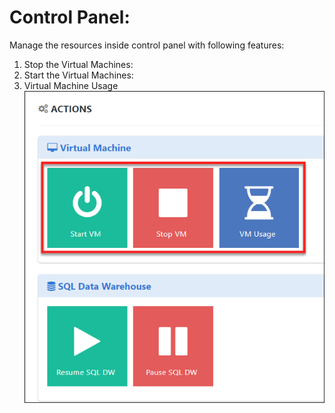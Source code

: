 # Control Panel:

Manage the resources inside control panel with following features:

1. Stop the Virtual Machines: 
2. Start the Virtual Machines: 
3. Virtual Machine Usage
   ![](images/vmmanages.png)
 
 












